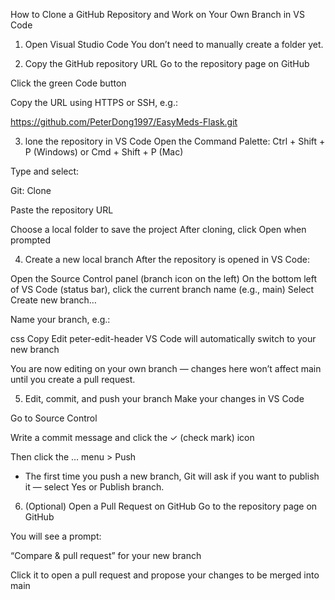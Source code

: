 How to Clone a GitHub Repository and Work on Your Own Branch in VS Code

1. Open Visual Studio Code
You don’t need to manually create a folder yet.

2. Copy the GitHub repository URL
Go to the repository page on GitHub

Click the green Code button

Copy the URL using HTTPS or SSH, e.g.:


https://github.com/PeterDong1997/EasyMeds-Flask.git

3. lone the repository in VS Code
Open the Command Palette:
Ctrl + Shift + P (Windows) or Cmd + Shift + P (Mac)

Type and select:

Git: Clone

Paste the repository URL

Choose a local folder to save the project
After cloning, click Open when prompted

4.  Create a new local branch
After the repository is opened in VS Code:

Open the Source Control panel (branch icon on the left)
On the bottom left of VS Code (status bar), click the current branch name (e.g., main)
Select Create new branch…

Name your branch, e.g.:

css
Copy
Edit
peter-edit-header
VS Code will automatically switch to your new branch

You are now editing on your own branch — changes here won’t affect main until you create a pull request.

5. Edit, commit, and push your branch
Make your changes in VS Code

Go to Source Control

Write a commit message and click the ✓ (check mark) icon

Then click the … menu > Push

* The first time you push a new branch, Git will ask if you want to publish it — select Yes or Publish branch.

6. (Optional) Open a Pull Request on GitHub
Go to the repository page on GitHub

You will see a prompt:

“Compare & pull request” for your new branch

Click it to open a pull request and propose your changes to be merged into main
